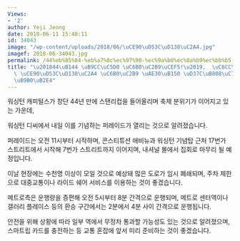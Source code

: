 ```yaml
---
Views:
- '2'
author: Yeji Jeong
date: 2018-06-11 15:40:11
id: 34043
image: "/wp-content/uploads/2018/06/\uCE90\uD53C\uD138\uC2A4.jpg"
imagef: 2018-06-34043.jpg
permalink: /44%eb%85%84-%eb%a7%8c%ec%97%90-%ec%9a%b0%ec%8a%b9%ec%bb%b5-%ec%9b%8c%ec%8b%b1%ed%84%b4-%ec%ba%90%ed%94%bc%ed%84%b8%ec%8a%a4-%ec%9a%b0%ec%8a%b9-%ea%b8%b0%eb%85%90-%ed%8d%bc/
title: "\u201844\uB144 \uB9CC\uC5D0 \uC6B0\uC2B9\uCEF5!\u2019,  \uC6CC\uC2F1\uD134\
  \ \uCE90\uD53C\uD138\uC2A4 \uC6B0\uC2B9 \uAE30\uB150 \uD37C\uB808\uC774\uB4DC \uC5F4\
  \uB9B0\uB2E4"
---
```


워싱턴 캐피털스가 창단 44년 만에 스탠리컵을 들어올리며 축제 분위기가 이어지고 있는 가운데,

워싱턴 디씨에서 내일 이를 기념하는 퍼레이드가 열리는 것으로 알려졌습니다.

퍼레이드는 오전 11시부터 시작하며, 콘스티튜션 애비뉴과 워싱턴 기념탑 근처 17번가 스트리트에서 시작해 7번가 스트리트까지 이어지며, 내셔널 몰에서 집회로 마무리 될 예정입니다.

이날 현장에는 수천명 이상이 모일 것으로 예상돼 많은 도로가 임시 폐쇄되며, 주차 제한으로 대중교통이나 라이드 쉐어 서비스를 이용하는 것이 좋겠습니다.

메트로측은 운행량을 증편해 오전 5시부터 8분 간격으로 운행되며, 메트로 센터역이나 갤러리 플레이스 등의 환승 구간에서는 2분에서 4분 사이 간격으로 운행됩니다.

안전을 위해 상황에 따라 일부 역에서 무정차 통과할 가능성도 있는 것으로 알려졌으며, 스마트립 카드를 충전하는 등 교통 혼잡에 앞서 미리 준비하는 것이 좋겠습니다.